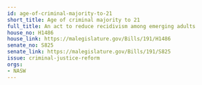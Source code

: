 ```yaml
---
id: age-of-criminal-majority-to-21
short_title: Age of criminal majority to 21
full_title: An act to reduce recidivism among emerging adults
house_no: H1486
house_link: https://malegislature.gov/Bills/191/H1486
senate_no: S825
senate_link: https://malegislature.gov/Bills/191/S825
issue: criminal-justice-reform
orgs:
- NASW
---
```

